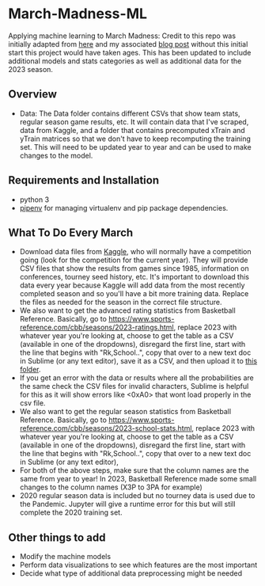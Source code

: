# March-Madness-ML

Applying machine learning to March Madness: Credit to this repo was initially adapted from [here](https://github.com/adeshpande3/March-Madness-2017) and my associated [blog post](https://adeshpande3.github.io/adeshpande3.github.io/Applying-Machine-Learning-to-March-Madness) without this initial start this project would have taken ages. 
This has been updated to include additional models and stats categories as well as additional data for the 2023 season. 

## Overview

* Data: The Data folder contains different CSVs that show team stats, regular season game results, etc. It will contain data that I've scraped, data from Kaggle, and a folder that contains precomputed xTrain and yTrain matrices so that we don't have to keep recomputing the training set. 
This will need to be updated year to year and can be used to make changes to the model.

## Requirements and Installation

* python 3
* [pipenv](https://pipenv.readthedocs.io/en/latest/) for managing virtualenv and pip package dependencies.

## What To Do Every March
* Download data files from [Kaggle](https://www.kaggle.com/c/mens-machine-learning-competition-2023), who will normally have a competition going (look for the competition for the current year). They will provide CSV files that show the results from games since 1985, information on conferences, tourney seed history, etc. It's important to download this data every year because Kaggle will add data from the most recently completed season and so you'll have a bit more training data. Replace the files as needed for the season in the correct file structure.
* We also want to get the advanced rating statistics from Basketball Reference. Basically, go to https://www.sports-reference.com/cbb/seasons/2023-ratings.html, replace 2023 with whatever year you're looking at, choose to get the table as a CSV (available in one of the dropdowns), disregard the first line, start with the line that begins with "Rk,School..", copy that over to a new text doc in Sublime (or any text editor), save it as a CSV, and then upload it to [this folder](https://github.com/adeshpande3/March-Madness-ML/tree/master/Data/RatingStats).
* If you get an error with the data or results where all the probabilities are the same check the CSV files for invalid characters, Sublime is helpful for this as it will show errors like <0xA0> that wont load properly in the csv file. 
* We also want to get the regular season statistics from Basketball Reference. Basically, go to https://www.sports-reference.com/cbb/seasons/2023-school-stats.html, replace 2023 with whatever year you're looking at, choose to get the table as a CSV (available in one of the dropdowns), disregard the first line, start with the line that begins with "Rk,School..", copy that over to a new text doc in Sublime (or any text editor),
* For both of the above steps, make sure that the column names are the same from year to year! In 2023, Basketball Reference made some small changes to the column names (X3P to 3PA for example)
* 2020 regular season data is included but no tourney data is used due to the Pandemic. Jupyter will give a runtime error for this but will still complete the 2020 training set.


## Other things to add
* Modify the machine models 
* Perform data visualizations to see which features are the most important
* Decide what type of additional data preprocessing might be needed
 

